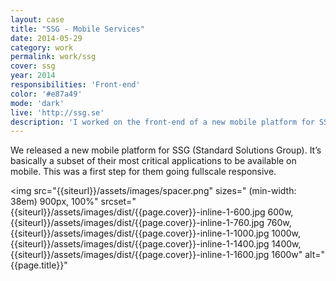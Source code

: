 ```yaml
---
layout: case
title: "SSG - Mobile Services"
date: 2014-05-29
category: work
permalink: work/ssg
cover: ssg
year: 2014
responsibilities: 'Front-end'
color: '#e87a49'
mode: 'dark'
live: 'http://ssg.se'
description: 'I worked on the front-end of a new mobile platform for SSG (Standard Solutions Group). It was basically a subset of their most critical applications to be available on mobile. A first step in going fullscale responsive over their whole suite of applications and services.'
---
```


We released a new mobile platform for SSG (Standard Solutions Group). It’s basically a subset of their most critical applications to be available on mobile. This was a first step for them going fullscale responsive.

<img 
src="{{siteurl}}/assets/images/spacer.png"
sizes="
(min-width: 38em) 900px, 
100%" 
srcset="
{{siteurl}}/assets/images/dist/{{page.cover}}-inline-1-600.jpg 600w,
{{siteurl}}/assets/images/dist/{{page.cover}}-inline-1-760.jpg 760w,
{{siteurl}}/assets/images/dist/{{page.cover}}-inline-1-1000.jpg 1000w,
{{siteurl}}/assets/images/dist/{{page.cover}}-inline-1-1400.jpg 1400w,
{{siteurl}}/assets/images/dist/{{page.cover}}-inline-1-1600.jpg 1600w"
alt="{{page.title}}"
>